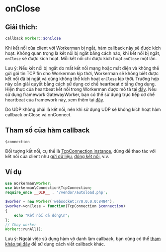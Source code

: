 # onClose
## Giải thích:
```php
callback Worker::$onClose
```

Khi kết nối của client với Workerman bị ngắt, hàm callback này sẽ được kích hoạt. Không quan trọng là kết nối bị ngắt bằng cách nào, khi kết nối bị ngắt, ```onClose``` sẽ được kích hoạt. Mỗi kết nối chỉ được kích hoạt ```onClose``` một lần.

Lưu ý: Nếu kết nối bị ngắt do mất kết nối mạng hoặc mất điện và không thể gửi gói tin TCP fin cho Workerman kịp thời, Workerman sẽ không biết được kết nối đã bị ngắt và cũng không thể kích hoạt ```onClose``` kịp thời. Trường hợp này cần giải quyết bằng cách sử dụng cơ chế heartbeat ở tầng ứng dụng. Hiện thực của heartbeat kết nối trong Workerman được mô tả tại [đây](../faq/heartbeat.md). Nếu sử dụng framework GatewayWorker, bạn có thể sử dụng trực tiếp cơ chế heartbeat của framework này, xem thêm tại [đây](https://doc2.workerman.net/heartbeat.html).

Do UDP không phải là kết nối, nên khi sử dụng UDP sẽ không kích hoạt hàm callback onClose và onConnect.

## Tham số của hàm callback

 ``` $connection ```

Đối tượng kết nối, cụ thể là [TcpConnection instance](../tcp-connection.md), dùng để thao tác với kết nối của client như [gửi dữ liệu](../tcp-connection/send.md), [đóng kết nối](../tcp-connection/close.md), v.v.

## Ví dụ

```php
use Workerman\Worker;
use Workerman\Connection\TcpConnection;
require_once __DIR__ . '/vendor/autoload.php';

$worker = new Worker('websocket://0.0.0.0:8484');
$worker->onClose = function(TcpConnection $connection)
{
    echo "Kết nối đã đóng\n";
};
// Chạy worker
Worker::runAll();
```

Lưu ý: Ngoài việc sử dụng hàm vô danh làm callback, bạn cũng có thể [tham khảo tại đây](../faq/callback_methods.md) để sử dụng cách viết callback khác.
